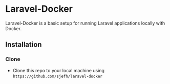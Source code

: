 # Laravel-Docker

Laravel-Docker is a basic setup for running Laravel applications locally with Docker.

## Installation

### Clone

- Clone this repo to your local machine using `https://github.com/sjefh/laravel-docker`